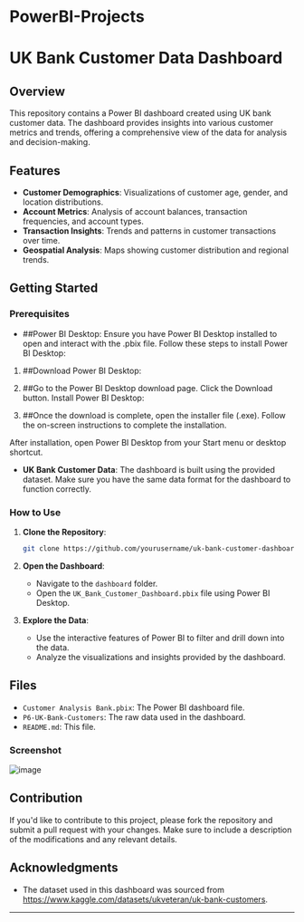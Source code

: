 # PowerBI-Projects

# UK Bank Customer Data Dashboard

## Overview

This repository contains a Power BI dashboard created using UK bank customer data. The dashboard provides insights into various customer metrics and trends, offering a comprehensive view of the data for analysis and decision-making.

## Features

- **Customer Demographics**: Visualizations of customer age, gender, and location distributions.
- **Account Metrics**: Analysis of account balances, transaction frequencies, and account types.
- **Transaction Insights**: Trends and patterns in customer transactions over time.
- **Geospatial Analysis**: Maps showing customer distribution and regional trends.

## Getting Started

### Prerequisites

- ##Power BI Desktop: Ensure you have Power BI Desktop installed to open and interact with the .pbix file. Follow these steps to install Power BI Desktop:

1. ##Download Power BI Desktop:

2. ##Go to the Power BI Desktop download page.
Click the Download button.
Install Power BI Desktop:

3. ##Once the download is complete, open the installer file (.exe).
Follow the on-screen instructions to complete the installation.

After installation, open Power BI Desktop from your Start menu or desktop shortcut.
- **UK Bank Customer Data**: The dashboard is built using the provided dataset. Make sure you have the same data format for the dashboard to function correctly.

### How to Use

1. **Clone the Repository**: 
   ```bash
   git clone https://github.com/yourusername/uk-bank-customer-dashboard.git
   ```

2. **Open the Dashboard**: 
   - Navigate to the `dashboard` folder.
   - Open the `UK_Bank_Customer_Dashboard.pbix` file using Power BI Desktop.

3. **Explore the Data**: 
   - Use the interactive features of Power BI to filter and drill down into the data.
   - Analyze the visualizations and insights provided by the dashboard.

## Files

- `Customer Analysis Bank.pbix`: The Power BI dashboard file.
- `P6-UK-Bank-Customers`: The raw data used in the dashboard.
- `README.md`: This file.

### Screenshot
![image](https://github.com/user-attachments/assets/9a729b7e-3694-4f86-98cf-8fec55d23957)

## Contribution

If you'd like to contribute to this project, please fork the repository and submit a pull request with your changes. Make sure to include a description of the modifications and any relevant details.

## Acknowledgments

- The dataset used in this dashboard was sourced from https://www.kaggle.com/datasets/ukveteran/uk-bank-customers.

---
